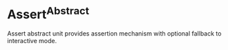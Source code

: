 # Assert<sup>Abstract</sup>

Assert abstract unit provides assertion mechanism with optional fallback to interactive mode.
